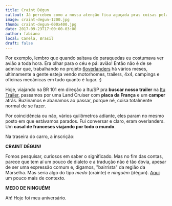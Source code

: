 ```yaml
---
title: Craint Dégun
callout: Já percebeu como a nossa atenção fica aguçada pras coisas pelas quais estamos interessados em determinado momento?
image: craint-degun-1200.jpg
thumb: craint-degun-600x400.jpg
date: 2017-09-23T17:00:00-03:00
author: fabiano
local: Canela, Brasil
draft: false
---
```


Por exemplo, lembro que quando saltava de paraquedas eu costumava ver avião a toda hora. Era olhar para o céu e pá: avião! Então não é de se admirar que, trabalhando no projeto [6overlanders](/) há vários meses, ultimamente a gente esteja vendo motorhomes, trailers, 4x4, campings e oficinas mecânicas em tudo quanto é lugar.  :)

Hoje, viajando na BR 101 em direção a Itu/SP pra **buscar nosso trailer** na [Itu Trailer](http://www.itutrailer.com.br), passamos por uma Land Cruiser com **placa da França** e um **camper** atrás. Buzinamos e abanamos ao passar, porque né, coisa totalmente normal de se fazer.

Por coincidência ou não, vários quilômetros adiante, eles param no mesmo posto em que estávamos parados. Fui conversar e claro, eram overlanders. Um **casal de franceses viajando por todo o mundo**.

Na traseira do carro, a inscrição:

**CRAINT DÉGUN!**

Fomos pesquisar, curiosos em saber o significado. Mas no fim das contas, parece que tem aí um pouco de dialeto e a tradução não é tão óbvia, apesar de ser uma expressão comum e, digamos, "bairrista" da região da Marselha. Mas seria algo do tipo *medo* (crainte) e *ninguém* (dégun). [Aqui](https://fr.wiktionary.org/wiki/d%C3%A9gun) um pouco mais de contexto.

**MEDO DE NINGUÉM!**

Ah! Hoje foi meu aniversário.
